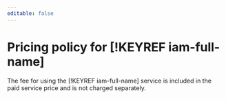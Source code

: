 ```yaml
---
editable: false
---
```


# Pricing policy for [!KEYREF iam-full-name]

The fee for using the [!KEYREF iam-full-name] service is included in the paid service price and is not charged separately.

